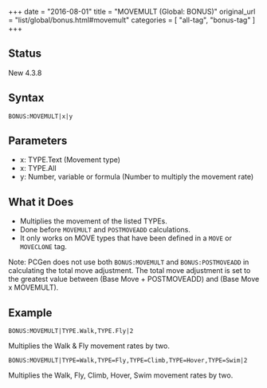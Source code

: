+++
date = "2016-08-01"
title = "MOVEMULT (Global: BONUS)"
original_url = "list/global/bonus.html#movemult"
categories = [ "all-tag", "bonus-tag" ]
+++

## Status

New 4.3.8

## Syntax

`BONUS:MOVEMULT|x|y`

## Parameters

-   x: TYPE.Text (Movement type)
-   x: TYPE.All
-   y: Number, variable or formula (Number to multiply
    the movement rate)



What it Does
------------

-   Multiplies the movement of the listed TYPEs.
-   Done before `MOVEMULT` and `POSTMOVEADD` calculations.
-   It only works on MOVE types that have been defined in a `MOVE` or
    `MOVECLONE` tag.

Note: PCGen does not use both `BONUS:MOVEMULT` and `BONUS:POSTMOVEADD`
in calculating the total move adjustment. The total move adjustment is
set to the greatest value between (Base Move + POSTMOVEADD) and (Base
Move x MOVEMULT).

Example
-------

`BONUS:MOVEMULT|TYPE.Walk,TYPE.Fly|2`

Multiplies the Walk & Fly movement rates by two.

`BONUS:MOVEMULT|TYPE=Walk,TYPE=Fly,TYPE=Climb,TYPE=Hover,TYPE=Swim|2`

Multiplies the Walk, Fly, Climb, Hover, Swim movement rates by two.

